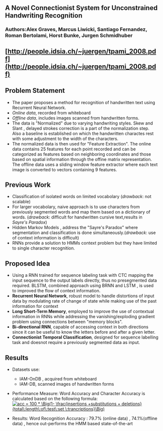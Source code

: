 ## A Novel Connectionist System for Unconstrained Handwriting Recognition
### Authors:Alex Graves, Marcus Liwicki, Santiago Fernandez, Roman Bertolami, Horst Bunke, Jurgen Schmidhuber
## [http://people.idsia.ch/~juergen/tpami_2008.pdf](http://people.idsia.ch/~juergen/tpami_2008.pdf)

## Problem Statement
- The paper proposes a method for recognition of handwritten text using Recurrent Neural Network. 
- *Online data*, recorded from whiteboard
- *Offline data*, includes images scanned from handwritten forms. 
- The data is "Normalized" due to varying handwriting styles. Skew and Slant , delayed strokes correction is a part of the normalization step. Also a baseline is established on which the handwritten charactes rest with some adjustment to the width of the characters. 
- The normalized data is then used for "Feature Extraction". The online data contains 25 features for each point recorded and can be categorized as features based on neighboring coordinates and those based on spatial information through the offine matrix representation. The offline data uses a sliding window feature extractor  where each text image is converted to vectors containing 9 features.

## Previous Work
- Classification of isolated words on limited vocabolary (*drawback*: not scalable)
- For larger vocabolary, naive approach is to use characters from previously segmented words and map them based on a dictionary of words. (*drawback*: difficult for handwritten cursive text,results in *Sayre's Paradox*)
- Hidden Markov Models , address the "Sayre's Paradox" where segmentation and classification is done simultaneously.(*drawback*: use of context information is difficult) 
- RNNs provide a solution to HMMs context problem but they have limited to single character recognition. 

## Proposed Idea
- Using a RNN trained for sequence labeling task with CTC mapping the input sequence to the output labels directly, thus no presegmented data required. BLSTM, combined approach using BRNN and LSTM , is used to improved the flow of context information. 
- **Recurrent Neural Network**, robust model to handle distortions of input data by modulating rate of change of state while making use of the past information for context 
- **Long Short-Term Memory**, employed to improve the use of contextual information in RNNs while addressing the vanishing/exploding gradient problem using connections between "memory blocks".
- **Bi-directional RNN**, capable of accessing context in both directions since it can be useful to know the letters before and after a given letter. 
- **Connectionist Temporal Classification**, designed for sequence labelling task and doesnot require a previously segmented data as input. 

## Results
- Datasets use:
  - IAM-OnDB , acquired from whiteboard
  - IAM-DB, scanned images of handwritten forms
  
 - Performance Measure: Word Accuracy and Character Accuracy is calculated based on the following formula:
<a href="http://www.codecogs.com/eqnedit.php?latex=acc&space;=&space;100&space;*&space;\Big(1-&space;\frac{insertions&space;&plus;substitutions&space;&plus;&space;deletions}{total\:length\:of\:test\:set&space;\:trancriptions}\Big)" target="_blank"><img src="http://latex.codecogs.com/gif.latex?acc&space;=&space;100&space;*&space;\Big(1-&space;\frac{insertions&space;&plus;substitutions&space;&plus;&space;deletions}{total\:length\:of\:test\:set&space;\:trancriptions}\Big)" title="acc = 100 * \Big(1- \frac{insertions +substitutions + deletions}{total\:length\:of\:test\:set \:trancriptions}\Big)" /></a>
  
  - Results: Word Recognition Accuracy : 79.7% (online data) , 74.1%(offline data) , hence out-performs the HMM based state-of-the-art
  
  
